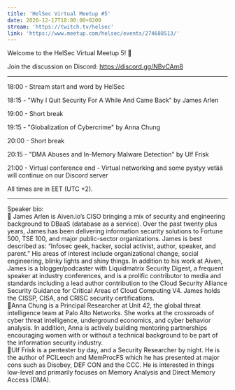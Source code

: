 ```yaml
---
title: 'HelSec Virtual Meetup #5'
date: 2020-12-17T18:00:00+0200
stream: 'https://twitch.tv/helsec'
link: 'https://www.meetup.com/helsec/events/274688513/'
---
```


Welcome to the HelSec Virtual Meetup 5! 🤗

 Join the discussion on Discord: <https://discord.gg/NBvCAm8>

 -------------------------------------------------------------

 18:00 - Stream start and word by HelSec

 18:15 - "Why I Quit Security For A While And Came Back" by James Arlen

 19:00 - Short break

 19:15 - "Globalization of Cybercrime" by Anna Chung

 20:00 - Short break

 20:15 - "DMA Abuses and In-Memory Malware Detection" by Ulf Frisk

 21:00 - Virtual conference end - Virtual networking and some pystyy vetää will continue on our Discord server

 All times are in EET (UTC +2).

 -------------------------------------------------------------

 Speaker bio:  
🔹 James Arlen is Aiven.io’s CISO bringing a mix of security and engineering background to DBaaS (database as a service). Over the past twenty plus years, James has been delivering information security solutions to Fortune 500, TSE 100, and major public-sector organizations. James is best described as: “Infosec geek, hacker, social activist, author, speaker, and parent.” His areas of interest include organizational change, social engineering, blinky lights and shiny things. In addition to his work at Aiven, James is a blogger/podcaster with Liquidmatrix Security Digest, a frequent speaker at industry conferences, and is a prolific contributor to media and standards including a lead author contribution to the Cloud Security Alliance Security Guidance for Critical Areas of Cloud Computing V4. James holds the CISSP, CISA, and CRISC security certifications.  
🔹Anna Chung is a Principal Researcher at Unit 42, the global threat intelligence team at Palo Alto Networks. She works at the crossroads of cyber threat intelligence, underground economics, and cyber behavior analysis. In addition, Anna is actively building mentoring partnerships encouraging women with or without a technical background to be part of the information security industry.  
🔹Ulf Frisk is a pentester by day, and a Security Researcher by night. He is the author of PCILeech and MemProcFS which he has presented at major cons such as Disobey, DEF CON and the CCC. He is interested in things low-level and primarily focuses on Memory Analysis and Direct Memory Access (DMA).

 